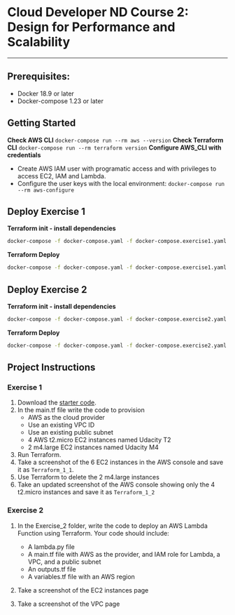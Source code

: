 # Cloud Developer ND Course 2: Design for Performance and Scalability

---

## Prerequisites:

- Docker 18.9 or later
- Docker-compose 1.23 or later

## Getting Started

**Check AWS CLI** `docker-compose run --rm aws --version`
**Check Terraform CLI** `docker-compose run --rm terraform version`
**Configure AWS_CLI with credentials**
- Create AWS IAM user with programatic access and with privileges to access EC2, IAM and Lambda.
- Configure the user keys with the local environment:
`docker-compose run --rm aws-configure`

## Deploy Exercise 1

**Terraform init - install dependencies**
```sh
docker-compose -f docker-compose.yaml -f docker-compose.exercise1.yaml run --rm terraform init
```

**Terraform Deploy**

```sh
docker-compose -f docker-compose.yaml -f docker-compose.exercise1.yaml run --rm terraform apply -auto-approve
```

## Deploy Exercise 2

**Terraform init - install dependencies**
```sh
docker-compose -f docker-compose.yaml -f docker-compose.exercise2.yaml run --rm terraform init
```

**Terraform Deploy**

```sh
docker-compose -f docker-compose.yaml -f docker-compose.exercise2.yaml run --rm terraform apply -auto-approve
```


## Project  Instructions

### Exercise 1

1. Download the [starter code](https://github.com/udacity/cand-c2-project).
2. In the main.tf file write the code to provision
   * AWS as the cloud provider
   * Use an existing VPC ID
   * Use an existing public subnet
   * 4 AWS t2.micro EC2 instances named Udacity T2
   * 2 m4.large EC2 instances named Udacity M4
3. Run Terraform.
4. Take a screenshot of the 6 EC2 instances in the AWS console and save it as `Terraform_1_1`.
5. Use Terraform to  delete the 2 m4.large instances
6. Take an updated screenshot of the AWS console showing only the 4 t2.micro instances and save it as `Terraform_1_2`

### Exercise 2

1. In the  Exercise_2 folder, write the code to deploy an AWS Lambda Function using Terraform. Your code should include:

   * A lambda.py file
   * A main.tf file with AWS as the provider, and IAM role for Lambda, a VPC, and a public subnet
   * An outputs.tf file
   * A variables.tf file with an AWS region

2. Take a screenshot of the EC2 instances page
3. Take a screenshot of the VPC page
